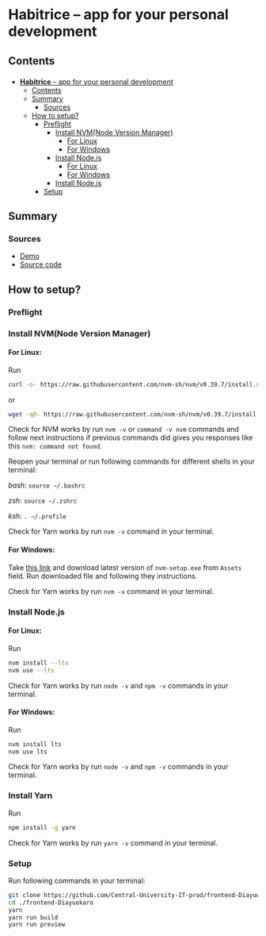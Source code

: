 <!-- <h1><b>Habitrice</b> – app for your self-development</h1>

<h2>Contents</h2>
<ul>
  <li>
    <a href="#summary">Summary</a>
    <ul>
      <li>
        <a href="#sources">Sources</a>
      </li>
    </ul>
  </li>
</ul>

<h2 name="summary">Summary</h2>

<h3 name="sources">Sources</h3>
<ul>
  <li>
    <a href="https://habitrice.diayuokaro.dev/">Demo</a>
  </li>
  <li>
    <a href="https://github.com/Central-University-IT-prod/frontend-Diayuokaro">Source code</a>
  </li>
</ul> -->

# <p id="title">**Habitrice** – app for your personal development</p>

## <p id="contents">Contents</p>

- [**Habitrice** – app for your personal development](#title)
  - [Contents](#contents)
  - [Summary](#summary)
    - [Sources](#summary_sources)
  - [How to setup?](#how-to-setup)
    - [Preflight](#how-to-setup_preflight)
      - [Install NVM(Node Version Manager)](#how-to-setup_install-nvm)
        - [For Linux](#how-to-setup_install-nvm_for-linux)
        - [For Windows](#how-to-setup_install-nvm_for-windows)
      - [Install Node.js](#how-to-setup_install-node-js)
        - [For Linux](#how-to-setup_install-node-js_for-linux)
        - [For Windows](#how-to-setup_install-node-js_for-windows)
      - [Install Node.js](#how-to-setup_install-yarn)
    - [Setup](#how-to-setup_setup)

## <p id="summary">Summary</p>

### <p id="summary_sources">Sources</p>

- [Demo](https://habitrice.diayuokaro.dev/)
- [Source code](https://github.com/Central-University-IT-prod/frontend-Diayuokaro)

## <p id="how-to-setup">How to setup?</p>

### <p id="how-to-setup_preflight">Preflight</p>

### <p id="how-to-setup_install-nvm">Install NVM(Node Version Manager)</p>

#### <p id="how-to-setup_install-nvm_for-linux">For Linux:</p>

Run

```Bash
curl -o- https://raw.githubusercontent.com/nvm-sh/nvm/v0.39.7/install.sh | bash
```

or

```Bash
wget -qO- https://raw.githubusercontent.com/nvm-sh/nvm/v0.39.7/install.sh | bash
```

Сheck for NVM works by run `nvm -v` or `command -v nvm` commands and follow next instructions if previous commands did gives you responses like this `nvm: command not found`.

Reopen your terminal or run following commands for different shells in your terminal:

*bash*: `source ~/.bashrc`

*zsh*: `source ~/.zshrc`

*ksh*: `. ~/.profile`

Сheck for Yarn works by run `nvm -v` command in your terminal.

#### <p id="how-to-setup_install-nvm_for-windows">For Windows:</p>

Take [this link](https://github.com/coreybutler/nvm-windows/releases) and download latest version of `nvm-setup.exe` from `Assets` field. Run downloaded file and following they instructions.

Сheck for Yarn works by run `nvm -v` command in your terminal.

### <p id="how-to-setup_install-node-js">Install Node.js</p>

#### <p id="how-to-setup_install-node-js_for-linux">For Linux:</p>

Run

```Bash
nvm install --lts
nvm use --lts
```

Сheck for Yarn works by run `node -v` and `npm -v` commands in your terminal.

#### <p id="how-to-setup_install-node-js_for-windows">For Windows:</p>

Run

```Bash
nvm install lts
nvm use lts
```

Сheck for Yarn works by run `node -v` and `npm -v` commands in your terminal.

### <p id="how-to-setup_install-yarn">Install Yarn</p>

Run

```Bash
npm install -g yarn
```

Сheck for Yarn works by run `yarn -v` command in your terminal.

### <p id="how-to-setup_setup">Setup</p>

Run following commands in your terminal:

```Bash
git clone https://github.com/Central-University-IT-prod/frontend-Diayuokaro
cd ./frontend-Diayuokaro
yarn
yarn run build
yarn run preview
```
